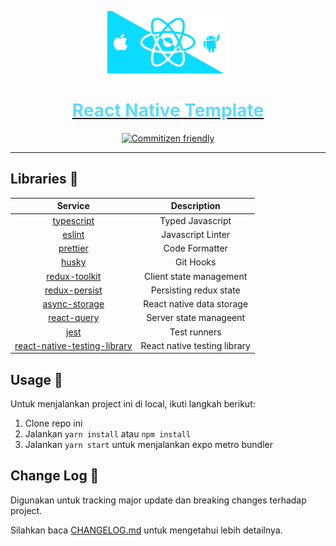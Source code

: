 <a href="https://expo.io">
  <p align="center">
    <img height=100 src="./assets/images/rn.png"/>
  </p>

  <h1 style="color: #61DAFB;" align="center">
    React Native Template
  </h1>
</a>

<p align="center">
  <a href="http://commitizen.github.io/cz-cli/">
    <img src="https://img.shields.io/badge/commitizen-friendly-brightgreen.svg?style=for-the-badge&color=61DAFB" alt="Commitizen friendly" />
  </a>
</p>

---

## Libraries 👜

|                                          Service                                          |         Description          |
| :---------------------------------------------------------------------------------------: | :--------------------------: |
|                         [typescript](https://typescriptlang.org/)                         |       Typed Javascript       |
|                               [eslint](https://eslint.org/)                               |      Javascript Linter       |
|                             [prettier](https://prettier.io/)                              |        Code Formatter        |
|                        [husky](https://typicode.github.io/husky/)                         |          Git Hooks           |
|                      [redux-toolkit](https://redux-toolkit.js.org/)                       |   Client state management    |
|                 [redux-persist](https://github.com/rt2zz/redux-persist/)                  |    Persisting redux state    |
|       [async-storage](https://react-native-async-storage.github.io/async-storage/)        |  React native data storage   |
|                     [react-query](https://react-query.tanstack.com/)                      |    Server state manageent    |
|                                 [jest](https://jestjs.io)                                 |         Test runners         |
| [react-native-testing-library](https://callstack.github.io/react-native-testing-library/) | React native testing library |

## Usage 🏀

Untuk menjalankan project ini di local, ikuti langkah berikut:

1. Clone repo ini
2. Jalankan `yarn install` atau `npm install`
3. Jalankan `yarn start` untuk menjalankan expo metro bundler

## Change Log 📜

Digunakan untuk tracking major update dan breaking changes terhadap project.

Silahkan baca [CHANGELOG.md](https://github.com/rifandani/rn-template/blob/master/CHANGELOG.md) untuk mengetahui lebih detailnya.
